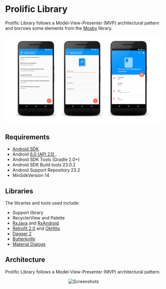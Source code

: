 # Prolific Library

Prolific Library follows a Model-View-Presenter (MVP) architectural pattern and borrows some elements from the [Mosby](http://hannesdorfmann.com/mosby/) library.

<p align="center">
    <img src="assets/github-banner.png" alt="Screenshots"/>
</p>

## Requirements

- [Android SDK](http://developer.android.com/sdk/index.html).
- Android [6.0 (API 23) ](http://developer.android.com/tools/revisions/platforms.html#6.0).
- Android SDK Tools (Gradle 2.0+)
- Android SDK Build tools 23.0.2
- Android Support Repository 23.2
- MinSdkVersion 14

## Libraries

The libraries and tools used include:

- Support library
- RecyclerView and Palette
- [RxJava](https://github.com/ReactiveX/RxJava) and [RxAndroid](https://github.com/ReactiveX/RxAndroid) 
- [Retrofit 2.0](http://square.github.io/retrofit/) and [OkHttp](https://github.com/square/okhttp)
- [Dagger 2](http://google.github.io/dagger/)
- [Butterknife](https://github.com/JakeWharton/butterknife)
- [Material Dialogs](https://github.com/afollestad/material-dialogs)

## Architecture 

Prolific Library follows a Model-View-Presenter (MVP) architectural pattern. 

<p align="center">
    <img src="assets/architecture.png" alt="Screenshots"/>
</p>
